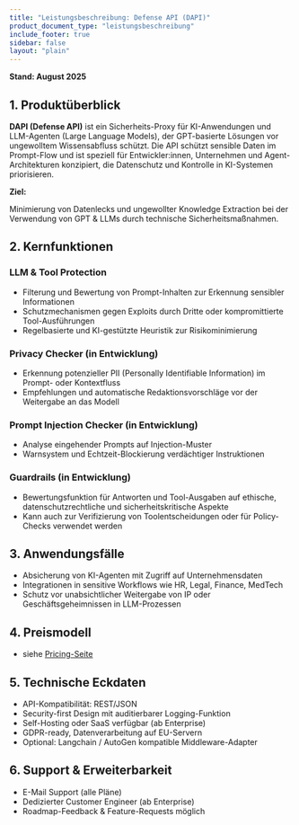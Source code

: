 ```yaml
---
title: "Leistungsbeschreibung: Defense API (DAPI)"
product_document_type: "leistungsbeschreibung"
include_footer: true
sidebar: false
layout: "plain"
---
```


**Stand: August 2025**

## 1. Produktüberblick 

**DAPI (Defense API)** ist ein Sicherheits-Proxy für KI-Anwendungen und LLM-Agenten (Large Language Models), der GPT-basierte Lösungen vor ungewolltem Wissensabfluss schützt. Die API schützt sensible Daten im Prompt-Flow und ist speziell für Entwickler:innen, Unternehmen und Agent-Architekturen konzipiert, die Datenschutz und Kontrolle in KI-Systemen priorisieren. 

**Ziel:** 

Minimierung von Datenlecks und ungewollter Knowledge Extraction bei der Verwendung von GPT & LLMs durch technische Sicherheitsmaßnahmen. 

## 2. Kernfunktionen 

### LLM & Tool Protection 
- Filterung und Bewertung von Prompt-Inhalten zur Erkennung sensibler Informationen  
- Schutzmechanismen gegen Exploits durch Dritte oder kompromittierte Tool-Ausführungen  
- Regelbasierte und KI-gestützte Heuristik zur Risikominimierung 

### Privacy Checker (in Entwicklung) 
- Erkennung potenzieller PII (Personally Identifiable Information) im Prompt- oder Kontextfluss  
- Empfehlungen und automatische Redaktionsvorschläge vor der Weitergabe an das Modell 

### Prompt Injection Checker (in Entwicklung) 
- Analyse eingehender Prompts auf Injection-Muster  
- Warnsystem und Echtzeit-Blockierung verdächtiger Instruktionen 

### Guardrails (in Entwicklung) 
- Bewertungsfunktion für Antworten und Tool-Ausgaben auf ethische, datenschutzrechtliche und sicherheitskritische Aspekte  
- Kann auch zur Verifizierung von Toolentscheidungen oder für Policy-Checks verwendet werden 

## 3. Anwendungsfälle
- Absicherung von KI-Agenten mit Zugriff auf Unternehmensdaten  
- Integrationen in sensitive Workflows wie HR, Legal, Finance, MedTech  
- Schutz vor unabsichtlicher Weitergabe von IP oder Geschäftsgeheimnissen in LLM-Prozessen 

## 4. Preismodell 
- siehe [Pricing-Seite](/pricing)

## 5. Technische Eckdaten 
- API-Kompatibilität: REST/JSON  
- Security-first Design mit auditierbarer Logging-Funktion  
- Self-Hosting oder SaaS verfügbar (ab Enterprise)  
- GDPR-ready, Datenverarbeitung auf EU-Servern  
- Optional: Langchain / AutoGen kompatible Middleware-Adapter 
 

## 6. Support & Erweiterbarkeit 
- E-Mail Support (alle Pläne)  
- Dedizierter Customer Engineer (ab Enterprise)  
- Roadmap-Feedback & Feature-Requests möglich